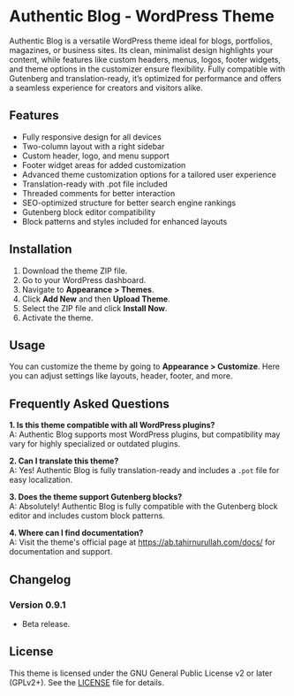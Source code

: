 # Authentic Blog - WordPress Theme

Authentic Blog is a versatile WordPress theme ideal for blogs, portfolios, magazines, or business sites. Its clean, minimalist design highlights your content, while features like custom headers, menus, logos, footer widgets, and theme options in the customizer ensure flexibility. Fully compatible with Gutenberg and translation-ready, it’s optimized for performance and offers a seamless experience for creators and visitors alike.

## Features

- Fully responsive design for all devices
- Two-column layout with a right sidebar
- Custom header, logo, and menu support
- Footer widget areas for added customization
- Advanced theme customization options for a tailored user experience
- Translation-ready with .pot file included
- Threaded comments for better interaction
- SEO-optimized structure for better search engine rankings
- Gutenberg block editor compatibility
- Block patterns and styles included for enhanced layouts

## Installation

1. Download the theme ZIP file.
2. Go to your WordPress dashboard.
3. Navigate to **Appearance > Themes**.
4. Click **Add New** and then **Upload Theme**.
5. Select the ZIP file and click **Install Now**.
6. Activate the theme.

## Usage

You can customize the theme by going to **Appearance > Customize**. Here you can adjust settings like layouts, header, footer, and more.

## Frequently Asked Questions

**1. Is this theme compatible with all WordPress plugins?**  
A: Authentic Blog supports most WordPress plugins, but compatibility may vary for highly specialized or outdated plugins.

**2. Can I translate this theme?**  
A: Yes! Authentic Blog is fully translation-ready and includes a `.pot` file for easy localization.

**3. Does the theme support Gutenberg blocks?**  
A: Absolutely! Authentic Blog is fully compatible with the Gutenberg block editor and includes custom block patterns.

**4. Where can I find documentation?**  
A: Visit the theme's official page at https://ab.tahirnurullah.com/docs/ for documentation and support.

## Changelog

### Version 0.9.1
- Beta release.

## License

This theme is licensed under the GNU General Public License v2 or later (GPLv2+). 
See the [LICENSE](LICENSE) file for details.
